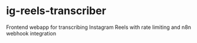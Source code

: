 # ig-reels-transcriber
Frontend webapp for transcribing Instagram Reels with rate limiting and n8n webhook integration
